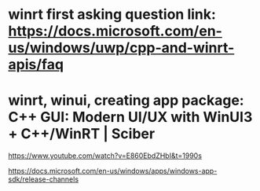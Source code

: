 # winrt first asking question link: https://docs.microsoft.com/en-us/windows/uwp/cpp-and-winrt-apis/faq


# winrt, winui, creating app package: C++ GUI: Modern UI/UX with WinUI3 + C++/WinRT | Sciber
https://www.youtube.com/watch?v=E860EbdZHbI&t=1990s


https://docs.microsoft.com/en-us/windows/apps/windows-app-sdk/release-channels
